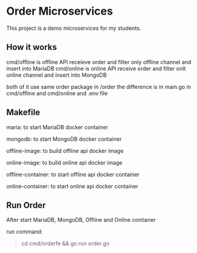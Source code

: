 # Order Microservices

This project is a demo microservices for my students.

## How it works

cmd/offline is offline API receieve order and filter only offline channel and insert into MariaDB
cmd/online is online API receive order and filter onlt online channel and insert into MongoDB

both of it use same order package in /order
the difference is in main.go in cmd/offline and cmd/online and .env file

## Makefile

maria: to start MariaDB docker container

mongodb: to start MongoDB docker container

offline-image: to build offline api docker image

online-image: to build online api docker image

offline-container: to start offline api docker container

online-container: to start online api docker container

## Run Order

After start MariaDB, MongoDB, Offline and Online contianer

run command:
> cd cmd/orderfe && go run order.go
